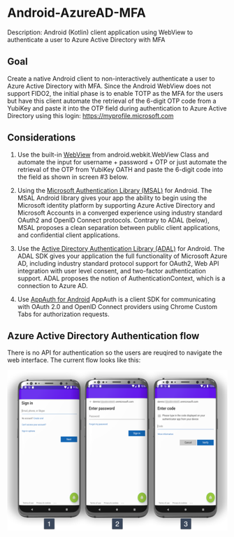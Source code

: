 # Android-AzureAD-MFA
Description: Android (Kotlin) client application using WebView to authenticate a user to Azure Active Directory with MFA

## Goal
Create a native Android client to non-interactively authenticate a user to Azure Active Directory with MFA. Since the Android WebView
does not support FIDO2, the initial phase is to enable TOTP as the MFA for the users but have this client automate the retrieval of 
the 6-digit OTP code from a YubiKey and paste it into the OTP field during authentication to Azure Active Directory using this login: https://myprofile.microsoft.com

## Considerations
1. Use the built-in [WebView](https://developer.android.com/reference/android/webkit/WebView) from android.webkit.WebView Class and automate the input for username + password + OTP or just automate the retrieval of the OTP from YubiKey OATH and paste the 6-digit code into the field as shown in screen #3 below.

2. Using the [Microsoft Authentication Library (MSAL)](https://github.com/Azure-Samples/ms-identity-android-kotlin) for Android. The MSAL Android library gives your app the ability to begin using the Microsoft identity platform by supporting Azure Active Directory and Microsoft Accounts in a converged experience using industry standard OAuth2 and OpenID Connect protocols. Contrary to ADAL (below), MSAL proposes a clean separation between public client applications, and confidential client applications.

3. Use the [Active Directory Authentication Library (ADAL)](https://github.com/AzureAD/azure-activedirectory-library-for-android) for Android. The ADAL SDK gives your application the full functionality of Microsoft Azure AD, including industry standard protocol support for OAuth2, Web API integration with user level consent, and two-factor authentication support. ADAL proposes the notion of AuthenticationContext, which is a connection to Azure AD.

4. Use [AppAuth for Android](https://github.com/openid/AppAuth-Android) AppAuth is a client SDK for communicating with OAuth 2.0 and OpenID Connect providers using Chrome Custom Tabs for authorization requests.



## Azure Active Directory Authentication flow
There is no API for authentication so the users are reuqired to navigate the web interface. The current flow looks like this:

![alt text](AzureAD-Flow.png "Azure AD Authentication Flow on Android")


